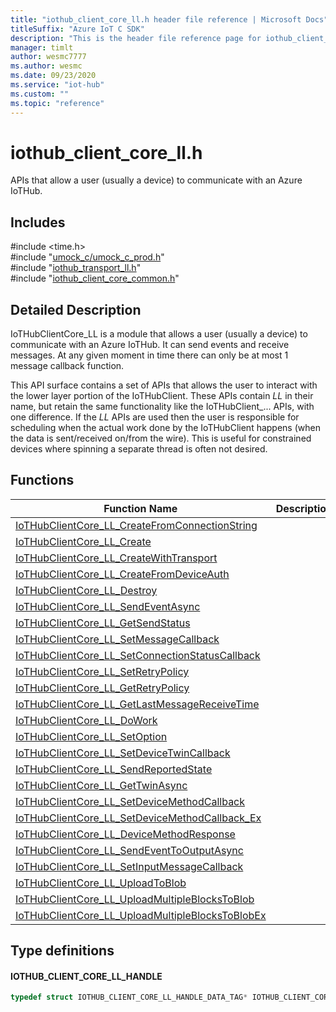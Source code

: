 ```yaml
---                             
title: "iothub_client_core_ll.h header file reference | Microsoft Docs" 
titleSuffix: "Azure IoT C SDK"            
description: "This is the header file reference page for iothub_client_core_ll.h in the Azure IoT C SDK. This SDK is used with Azure IoT Hub and Azure IoT Hub Device Provisioning Service"            
manager: timlt                 
author: wesmc7777              
ms.author: wesmc               
ms.date: 09/23/2020                    
ms.service: "iot-hub"             
ms.custom: ""                
ms.topic: "reference"        
---                            
```


# iothub_client_core_ll.h 

APIs that allow a user (usually a device) to communicate with an Azure IoTHub.

## Includes

\#include <time.h>  
\#include "[umock_c/umock_c_prod.h](umock-c-prod-h.md)"  
\#include "[iothub_transport_ll.h](iothub-transport-ll-h.md)"  
\#include "[iothub_client_core_common.h](iothub-client-core-common-h.md)"  

## Detailed Description

IoTHubClientCore_LL is a module that allows a user (usually a device) to communicate with an Azure IoTHub. It can send events and receive messages. At any given moment in time there can only be at most 1 message callback function.

This API surface contains a set of APIs that allows the user to interact with the lower layer portion of the IoTHubClient. These APIs contain _LL_ in their name, but retain the same functionality like the IoTHubClient_... APIs, with one difference. If the _LL_ APIs are used then the user is responsible for scheduling when the actual work done by the IoTHubClient happens (when the data is sent/received on/from the wire). This is useful for constrained devices where spinning a separate thread is often not desired.

## Functions

Function Name                  | Description                                
--------------------------------|---------------------------------------------
[IoTHubClientCore_LL_CreateFromConnectionString](./iothub-client-core-ll-h/iothubclientcore-ll-createfromconnectionstring.md)            | 
[IoTHubClientCore_LL_Create](./iothub-client-core-ll-h/iothubclientcore-ll-create.md)            | 
[IoTHubClientCore_LL_CreateWithTransport](./iothub-client-core-ll-h/iothubclientcore-ll-createwithtransport.md)            | 
[IoTHubClientCore_LL_CreateFromDeviceAuth](./iothub-client-core-ll-h/iothubclientcore-ll-createfromdeviceauth.md)            | 
[IoTHubClientCore_LL_Destroy](./iothub-client-core-ll-h/iothubclientcore-ll-destroy.md)            | 
[IoTHubClientCore_LL_SendEventAsync](./iothub-client-core-ll-h/iothubclientcore-ll-sendeventasync.md)            | 
[IoTHubClientCore_LL_GetSendStatus](./iothub-client-core-ll-h/iothubclientcore-ll-getsendstatus.md)            | 
[IoTHubClientCore_LL_SetMessageCallback](./iothub-client-core-ll-h/iothubclientcore-ll-setmessagecallback.md)            | 
[IoTHubClientCore_LL_SetConnectionStatusCallback](./iothub-client-core-ll-h/iothubclientcore-ll-setconnectionstatuscallback.md)            | 
[IoTHubClientCore_LL_SetRetryPolicy](./iothub-client-core-ll-h/iothubclientcore-ll-setretrypolicy.md)            | 
[IoTHubClientCore_LL_GetRetryPolicy](./iothub-client-core-ll-h/iothubclientcore-ll-getretrypolicy.md)            | 
[IoTHubClientCore_LL_GetLastMessageReceiveTime](./iothub-client-core-ll-h/iothubclientcore-ll-getlastmessagereceivetime.md)            | 
[IoTHubClientCore_LL_DoWork](./iothub-client-core-ll-h/iothubclientcore-ll-dowork.md)            | 
[IoTHubClientCore_LL_SetOption](./iothub-client-core-ll-h/iothubclientcore-ll-setoption.md)            | 
[IoTHubClientCore_LL_SetDeviceTwinCallback](./iothub-client-core-ll-h/iothubclientcore-ll-setdevicetwincallback.md)            | 
[IoTHubClientCore_LL_SendReportedState](./iothub-client-core-ll-h/iothubclientcore-ll-sendreportedstate.md)            | 
[IoTHubClientCore_LL_GetTwinAsync](./iothub-client-core-ll-h/iothubclientcore-ll-gettwinasync.md)            | 
[IoTHubClientCore_LL_SetDeviceMethodCallback](./iothub-client-core-ll-h/iothubclientcore-ll-setdevicemethodcallback.md)            | 
[IoTHubClientCore_LL_SetDeviceMethodCallback_Ex](./iothub-client-core-ll-h/iothubclientcore-ll-setdevicemethodcallback-ex.md)            | 
[IoTHubClientCore_LL_DeviceMethodResponse](./iothub-client-core-ll-h/iothubclientcore-ll-devicemethodresponse.md)            | 
[IoTHubClientCore_LL_SendEventToOutputAsync](./iothub-client-core-ll-h/iothubclientcore-ll-sendeventtooutputasync.md)            | 
[IoTHubClientCore_LL_SetInputMessageCallback](./iothub-client-core-ll-h/iothubclientcore-ll-setinputmessagecallback.md)            | 
[IoTHubClientCore_LL_UploadToBlob](./iothub-client-core-ll-h/iothubclientcore-ll-uploadtoblob.md)            | 
[IoTHubClientCore_LL_UploadMultipleBlocksToBlob](./iothub-client-core-ll-h/iothubclientcore-ll-uploadmultipleblockstoblob.md)            | 
[IoTHubClientCore_LL_UploadMultipleBlocksToBlobEx](./iothub-client-core-ll-h/iothubclientcore-ll-uploadmultipleblockstoblobex.md)            | 

## Type definitions

#### IOTHUB_CLIENT_CORE_LL_HANDLE

```C
typedef struct IOTHUB_CLIENT_CORE_LL_HANDLE_DATA_TAG* IOTHUB_CLIENT_CORE_LL_HANDLE;
```

